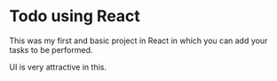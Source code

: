 # Todo using React

This was my first and basic project in React in which you can add your tasks to be performed.

UI is very attractive in this.








































